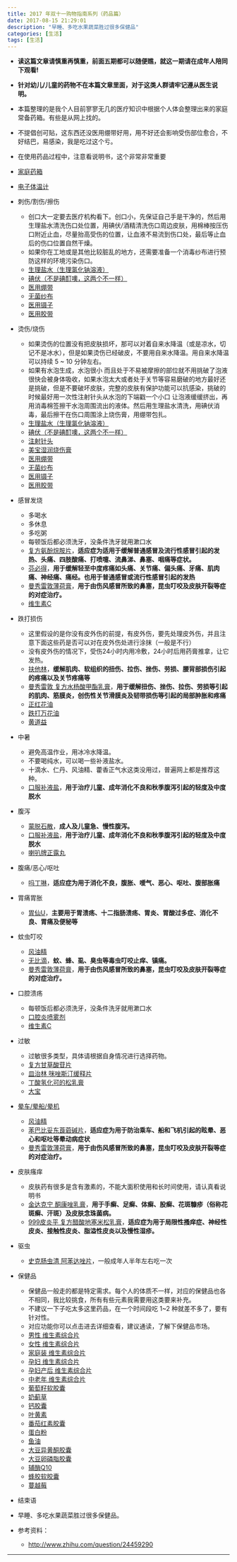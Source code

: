 ```yaml
---
title: 2017 年双十一购物指南系列（药品篇）
date: 2017-08-15 21:29:01
description: "早睡、多吃水果蔬菜胜过很多保健品"
categories: [生活]
tags: [生活]
---
```


 
- **读这篇文章请慎重再慎重，前面五期都可以随便瞧，就这一期请在成年人陪同下观看!**
- **针对幼儿/儿童的药物不在本篇文章里面，对于这类人群请牢记遵从医生说明。**
- 本篇整理的是我个人目前寥寥无几的医疗知识中根据个人体会整理出来的家庭常备药箱。有些是从网上找的。
- 不提倡创可贴，这东西还没医用绷带好用，用不好还会影响受伤部位愈合，不好结巴，易感染，我是吃过这个亏。
- 在使用药品过程中，注意看说明书，这个非常非常重要
 
- [家庭药箱](http://search.jd.com/Search?keyword=家庭药箱&enc=utf-8&cu=true&utm_source=ads.union.jd.com&utm_medium=tuiguang&utm_campaign=t_248690136_&utm_term=419f24fac4764bb4b249285884eb9c7e-p_276666007&abt=3)
- [电子体温计](http://search.jd.com/Search?keyword=电子体温计&enc=utf-8&cu=true&utm_source=ads.union.jd.com&utm_medium=tuiguang&utm_campaign=t_248690136_&utm_term=b0a011defae94de0a0f81e96a9654a16-p_276666007&abt=3)
- 刺伤/割伤/擦伤
    - 创口大一定要去医疗机构看下。创口小，先保证自己手是干净的，然后用生理盐水清洗伤口处位置，用碘伏/酒精清洗伤口周边皮肤，用棉棒按压伤口附近止血，尽量抬高受伤的位置，让血液不易流到伤口处，最后等止血后的伤口位置自然干燥。
    - 如果你在工地或是其他比较脏乱的地方，还需要准备一个消毒纱布进行预防这样的环境污染伤口。
    - [生理盐水（生理氯化钠溶液）](http://www.111.com.cn/search/search.action?keyWord=%25E7%2594%259F%25E7%2590%2586%25E6%25B0%25AF%25E5%258C%2596%25E9%2592%25A0%25E6%25BA%25B6%25E6%25B6%25B2)
    - [碘伏（不是碘酊噢，这两个不一样）](http://search.jd.com/Search?keyword=碘伏&enc=utf-8&cu=true&utm_source=ads.union.jd.com&utm_medium=tuiguang&utm_campaign=t_248690136_&utm_term=45fa1f1b448b451e98b424ce61742851-p_276666007&abt=3)
    - [医用绷带](http://search.jd.com/Search?keyword=医用绷带&enc=utf-8&cu=true&utm_source=ads.union.jd.com&utm_medium=tuiguang&utm_campaign=t_248690136_&utm_term=2759ec164c49482f80783ae433fa84db-p_276666007&abt=3)
    - [无菌纱布](http://search.jd.com/Search?keyword=无菌纱布&enc=utf-8&cu=true&utm_source=ads.union.jd.com&utm_medium=tuiguang&utm_campaign=t_248690136_&utm_term=7ad418bded154cc09e993983fdd67bac-p_276666007&abt=3)
    - [医用镊子](http://search.jd.com/Search?keyword=医用镊子&enc=utf-8&cu=true&utm_source=ads.union.jd.com&utm_medium=tuiguang&utm_campaign=t_248690136_&utm_term=298ed83c09784dd9a166c10875c4b198-p_276666007&abt=3)
    - [医用胶带](http://search.jd.com/Search?keyword=医用胶布&enc=utf-8&cu=true&utm_source=ads.union.jd.com&utm_medium=tuiguang&utm_campaign=t_248690136_&utm_term=dcd175ddb04e4bf78231aebaec4b0638-p_276666007&abt=3)
- 烫伤/烧伤
    - 如果烫伤的位置没有把皮肤损坏，那可以对着自来水降温（或是凉水，切记不是冰水），但是如果烫伤已经破皮，不要用自来水降温。用自来水降温可以持续 5 ~ 10 分钟左右。
    - 如果有水泡生成，水泡很小 而且处于不易被摩擦的部位就不用挑破了泡液很快会被身体吸收，如果水泡太大或者处于关节等容易磨破的地方最好还是挑破，但是不要破坏皮肤，完整的皮肤有保护功能可以抗感染，挑破的时候最好用一次性注射针头从水泡的下端戳一个小口 让泡液缓缓挤出，再用消毒棉签擦干水泡周围流出的液体。然后用生理盐水清洗，用碘伏消毒，最后擦干在伤口周围涂上烧伤膏，用绷带包扎。
    - [生理盐水（生理氯化钠溶液）](http://www.111.com.cn/search/search.action?keyWord=%25E7%2594%259F%25E7%2590%2586%25E6%25B0%25AF%25E5%258C%2596%25E9%2592%25A0%25E6%25BA%25B6%25E6%25B6%25B2)
    - [碘伏（不是碘酊噢，这两个不一样）](http://search.jd.com/Search?keyword=碘伏&enc=utf-8&cu=true&utm_source=ads.union.jd.com&utm_medium=tuiguang&utm_campaign=t_248690136_&utm_term=45fa1f1b448b451e98b424ce61742851-p_276666007&abt=3)
    - [注射针头](http://search.jd.com/Search?keyword=注射针头&enc=utf-8&cu=true&utm_source=ads.union.jd.com&utm_medium=tuiguang&utm_campaign=t_248690136_&utm_term=ed475761c7ff48948f646ab390162fcb-p_276666007&abt=3)
    - [美宝湿润烧伤膏](https://list.tmall.com/search_product.htm?q=%C3%C0%B1%A6%CA%AA%C8%F3%C9%D5%C9%CB%B8%E0&type=p&vmarket=&spm=a222y.22577.a2227oh.d100&from=yao..pc_1_searchbutton)
    - [医用绷带](http://search.jd.com/Search?keyword=医用绷带&enc=utf-8&cu=true&utm_source=ads.union.jd.com&utm_medium=tuiguang&utm_campaign=t_248690136_&utm_term=2759ec164c49482f80783ae433fa84db-p_276666007&abt=3)
    - [无菌纱布](http://search.jd.com/Search?keyword=无菌纱布&enc=utf-8&cu=true&utm_source=ads.union.jd.com&utm_medium=tuiguang&utm_campaign=t_248690136_&utm_term=7ad418bded154cc09e993983fdd67bac-p_276666007&abt=3)
    - [医用镊子](http://search.jd.com/Search?keyword=医用镊子&enc=utf-8&cu=true&utm_source=ads.union.jd.com&utm_medium=tuiguang&utm_campaign=t_248690136_&utm_term=298ed83c09784dd9a166c10875c4b198-p_276666007&abt=3)
    - [医用胶带](http://search.jd.com/Search?keyword=医用胶布&enc=utf-8&cu=true&utm_source=ads.union.jd.com&utm_medium=tuiguang&utm_campaign=t_248690136_&utm_term=dcd175ddb04e4bf78231aebaec4b0638-p_276666007&abt=3)
- 感冒发烧
    - 多喝水
    - 多休息
    - 多吃粥
    - 每顿饭后都必须洗牙，没条件洗牙就用漱口水
    - [复方氨酚烷胺片](http://search.jd.com/Search?keyword=复方氨酚烷胺片&enc=utf-8&cu=true&utm_source=ads.union.jd.com&utm_medium=tuiguang&utm_campaign=t_248690136_&utm_term=30c9f3ae4f9344bc80bf2ff563edc76c-p_276666007&abt=3)，**适应症为适用于缓解普通感冒及流行性感冒引起的发热、头痛、四肢酸痛、打喷嚏、流鼻涕、鼻塞、咽痛等症状。**
    - [芬必得](http://search.jd.com/Search?keyword=芬必得&enc=utf-8&cu=true&utm_source=ads.union.jd.com&utm_medium=tuiguang&utm_campaign=t_248690136_&utm_term=63985febabef4a81b971af8865a153c7-p_276666007&abt=3)，**用于缓解轻至中度疼痛如头痛、关节痛、偏头痛、牙痛、肌肉痛、神经痛、痛经。也用于普通感冒或流行性感冒引起的发热**
    - [曼秀雷敦薄荷膏](http://search.jd.com/Search?keyword=曼秀雷敦薄荷膏&enc=utf-8&cu=true&utm_source=ads.union.jd.com&utm_medium=tuiguang&utm_campaign=t_248690136_&utm_term=70d7289e099b496288e25fe43849dfad-p_276666007&abt=3)，**用于由伤风感冒所致的鼻塞，昆虫叮咬及皮肤开裂等症的对症治疗。**
    - [维生素C](http://search.jd.com/Search?keyword=维生素C&enc=utf-8&cu=true&utm_source=ads.union.jd.com&utm_medium=tuiguang&utm_campaign=t_248690136_&utm_term=7bcac73ed7d740bcb30f62b2511056ab-p_276666007&abt=3)
- 跌打损伤
    - 这里假设的是你没有皮外伤的前提，有皮外伤，要先处理皮外伤，并且注意下面这些药是否可以对在皮外伤处进行涂抹（一般是不行）
    - 没有皮外伤的情况下，受伤24小时内用冷敷，24小时后用药膏推拿，让它发热。
    - [扶他林](http://search.jd.com/Search?keyword=扶他林&enc=utf-8&cu=true&utm_source=ads.union.jd.com&utm_medium=tuiguang&utm_campaign=t_248690136_&utm_term=ddffefd96a4545818389cda5dc08d178-p_276666007&abt=3)，**缓解肌肉、软组织的扭伤、拉伤、挫伤、劳损、腰背部损伤引起的疼痛以及关节疼痛等**
    - [曼秀雷敦 复方水杨酸甲酯乳膏](http://search.jd.com/Search?keyword=曼秀雷敦%20复方水杨酸甲酯乳膏&enc=utf-8&cu=true&utm_source=ads.union.jd.com&utm_medium=tuiguang&utm_campaign=t_248690136_&utm_term=a0d980109c3b42beab6f4b54d143b14d-p_276666007&abt=3)，**用于缓解扭伤、挫伤、拉伤、劳损等引起的肌肉、筋膜炎，创伤性关节滑膜炎及韧带损伤等引起的局部肿胀和疼痛**
    - [正红花油](http://search.jd.com/Search?keyword=正红花油&enc=utf-8&cu=true&utm_source=ads.union.jd.com&utm_medium=tuiguang&utm_campaign=t_248690136_&utm_term=d7350f468b5e47f0aef295773d87c122-p_276666007&abt=3)
    - [跌打万花油](http://search.jd.com/Search?keyword=跌打万花油&enc=utf-8&cu=true&utm_source=ads.union.jd.com&utm_medium=tuiguang&utm_campaign=t_248690136_&utm_term=90c60dfe3fb74d269b365d3c65d93c01-p_276666007&abt=3)
	- [黄道益](http://search.jd.com/Search?keyword=黄道益&enc=utf-8&cu=true&utm_source=ads.union.jd.com&utm_medium=tuiguang&utm_campaign=t_248690136_&utm_term=6d8cebf5d65a475e86e76db2674b5c16-p_276666007&abt=3)
- 中暑
    - 避免高温作业，用冰冷水降温。
    - 不要喝纯水，可以喝一些补液盐水。
    - 十滴水、仁丹、风油精、藿香正气水这类没用过，普遍网上都是推荐这种。
    - [口服补液盐](http://search.jd.com/Search?keyword=口服补液盐&enc=utf-8&cu=true&utm_source=ads.union.jd.com&utm_medium=tuiguang&utm_campaign=t_248690136_&utm_term=21c29aa136444540a02a8f89777aeb6a-p_276666007&abt=3)，**用于治疗儿童、成年消化不良和秋季腹泻引起的轻度及中度脱水**
- 腹泻
    - [蒙脱石散](http://search.jd.com/Search?keyword=蒙脱石散&enc=utf-8&cu=true&utm_source=ads.union.jd.com&utm_medium=tuiguang&utm_campaign=t_248690136_&utm_term=e5dd4eabf5db41b8a67d56f695f844c4-p_276666007&abt=3)，**成人及儿童急、慢性腹泻。**
    - [口服补液盐](http://search.jd.com/Search?keyword=口服补液盐&enc=utf-8&cu=true&utm_source=ads.union.jd.com&utm_medium=tuiguang&utm_campaign=t_248690136_&utm_term=21c29aa136444540a02a8f89777aeb6a-p_276666007&abt=3)，**用于治疗儿童、成年消化不良和秋季腹泻引起的轻度及中度脱水**
	- [喇叭牌正露丸](http://search.jd.com/Search?keyword=喇叭牌正露丸&enc=utf-8&cu=true&utm_source=ads.union.jd.com&utm_medium=tuiguang&utm_campaign=t_248690136_&utm_term=be4dc6a768dc44179644aca8812990c7-p_276666007&abt=3)
- 腹痛/恶心/呕吐
    - [吗丁啉](http://search.jd.com/Search?keyword=吗丁啉&enc=utf-8&cu=true&utm_source=ads.union.jd.com&utm_medium=tuiguang&utm_campaign=t_248690136_&utm_term=91dc20de5e724e008dcf603a1757343a-p_276666007&abt=3)，**适应症为用于消化不良，腹胀、嗳气、恶心、呕吐、腹部胀痛**
- 胃痛胃胀
	- [胃仙U](http://search.jd.com/Search?keyword=胃仙U&enc=utf-8&cu=true&utm_source=ads.union.jd.com&utm_medium=tuiguang&utm_campaign=t_248690136_&utm_term=139f6116f296457b8f8672def4ca9c0f-p_276666007&abt=3)，**主要用于胃溃疡、十二指肠溃疡、胃炎、胃酸过多症、消化不良、胃痛及便秘等**
- 蚊虫叮咬
    - [风油精](http://search.jd.com/Search?keyword=风油精&enc=utf-8&cu=true&utm_source=ads.union.jd.com&utm_medium=tuiguang&utm_campaign=t_248690136_&utm_term=b5939c5ac9904d97a07bcf4c4a837ce3-p_276666007&abt=3)
    - [无比滴](http://search.jd.com/Search?keyword=无比滴&enc=utf-8&cu=true&utm_source=ads.union.jd.com&utm_medium=tuiguang&utm_campaign=t_248690136_&utm_term=48c6758a73a54b9cba1327ef24ab44f7-p_276666007&abt=3)，**蚊、蜂、虱、臭虫等毒虫叮咬止痒、镇痛。**
    - [曼秀雷敦薄荷膏](http://search.jd.com/Search?keyword=曼秀雷敦薄荷膏&enc=utf-8&cu=true&utm_source=ads.union.jd.com&utm_medium=tuiguang&utm_campaign=t_248690136_&utm_term=a531cf371b6849dab6932df1d25093a4-p_276666007&abt=3)，**用于由伤风感冒所致的鼻塞，昆虫叮咬及皮肤开裂等症的对症治疗。**
- 口腔溃疡
    - 每顿饭后都必须洗牙，没条件洗牙就用漱口水
    - [口腔炎喷雾剂](http://search.jd.com/Search?keyword=口腔炎喷雾剂&enc=utf-8&cu=true&utm_source=ads.union.jd.com&utm_medium=tuiguang&utm_campaign=t_248690136_&utm_term=2f1c7bd584b54df9844b358ab9ba12c4-p_276666007&abt=3)
    - [维生素C](http://search.jd.com/Search?keyword=维生素C&enc=utf-8&cu=true&utm_source=ads.union.jd.com&utm_medium=tuiguang&utm_campaign=t_248690136_&utm_term=cbab6c2e75674e86819d91542c8561c3-p_276666007&abt=3)
- 过敏
    - 过敏很多类型，具体请根据自身情况进行选择药物。
    - [复方甘草酸苷片](https://list.tmall.com/search_product.htm?q=复方甘草酸苷片&type=p&style=&cat=all&vmarket=)
    - [皿治林 咪唑斯汀缓释片](https://list.tmall.com/search_product.htm?q=%C3%F3%D6%CE%C1%D6&type=p&spm=a220m.1000858.a2227oh.d100&from=.list.pc_1_searchbutton)
    - [丁酸氢化可的松乳膏](http://search.jd.com/Search?keyword=丁酸氢化可的松乳膏&enc=utf-8&cu=true&utm_source=ads.union.jd.com&utm_medium=tuiguang&utm_campaign=t_248690136_&utm_term=94f6367229514b3ea8c5a43af21fde4d-p_276666007&abt=3)
    - [大宝](http://search.jd.com/Search?keyword=大宝&enc=utf-8&cu=true&utm_source=ads.union.jd.com&utm_medium=tuiguang&utm_campaign=t_248690136_&utm_term=fc9d605bd3d54deb8419ba7e1a3d4e1a-p_276666007&abt=3)
- [晕车/晕船/晕机]()
    - [风油精](http://search.jd.com/Search?keyword=风油精&enc=utf-8&cu=true&utm_source=ads.union.jd.com&utm_medium=tuiguang&utm_campaign=t_248690136_&utm_term=6bb225914b8e41e99580ad113751c387-p_276666007&abt=3)
    - [苯巴比妥东莨菪碱片](http://search.jd.com/Search?keyword=苯巴比妥东莨菪碱片&enc=utf-8&cu=true&utm_source=ads.union.jd.com&utm_medium=tuiguang&utm_campaign=t_248690136_&utm_term=ae0a3972ba3f4b8282d0c9f0f7f9965b-p_276666007&abt=3)，**适应症为用于防治乘车、船和飞机引起的眩晕、恶心和呕吐等晕动病症状**
    - [曼秀雷敦薄荷膏](http://search.jd.com/Search?keyword=曼秀雷敦薄荷膏&enc=utf-8&cu=true&utm_source=ads.union.jd.com&utm_medium=tuiguang&utm_campaign=t_248690136_&utm_term=b4ea498056f747268fa09b4b2743a0de-p_276666007&abt=3)，**用于由伤风感冒所致的鼻塞，昆虫叮咬及皮肤开裂等症的对症治疗。**
- 皮肤瘙痒
	- 皮肤药有很多是含有激素的，不能大面积使用和长时间使用，请认真看说明书
    - [金达克宁 酮康唑乳膏](http://search.jd.com/Search?keyword=金达克宁%20酮康唑乳膏&enc=utf-8&cu=true&utm_source=ads.union.jd.com&utm_medium=tuiguang&utm_campaign=t_248690136_&utm_term=9a567ed6b8024ce89684b98e27406510-p_276666007&abt=3)，**用于手癣、足癣、体癣、股癣、花斑糠疹（俗称花斑癣、汗斑）及皮肤念珠菌病。**
    - [999皮炎平 复方醋酸地塞米松乳膏](http://search.jd.com/Search?keyword=复方醋酸地塞米松乳膏&enc=utf-8&cu=true&utm_source=ads.union.jd.com&utm_medium=tuiguang&utm_campaign=t_248690136_&utm_term=dafc9d4b25894be99d8575b43fe62d6c-p_276666007&abt=3)，**适应症为用于局限性搔痒症、神经性皮炎、接触性皮炎、脂溢性皮炎以及慢性湿疹。**
- 驱虫
    - [史克肠虫清 阿苯达唑片](http://search.jd.com/Search?keyword=史克肠虫清&enc=utf-8&cu=true&utm_source=ads.union.jd.com&utm_medium=tuiguang&utm_campaign=t_248690136_&utm_term=51c0d1a6da3348e38ba52ae79b2055ea-p_276666007&abt=3)，一般成年人半年左右吃一次
- 保健品
    - 保健品一般走的都是特定需求。每个人的体质不一样，对应的保健品也各不相同，我比较挑食，所有有些元素我需要用这类要来补充。
    - 不建议一下子吃太多这里药品，在一个时间段吃 1~2 种就差不多了，要有针对性。
    - 对应功能你可以点击进去详细查看，建议通读，了解下保健品市场。
    - [男性 维生素综合片](http://m.kaola.com/product/37628.html?sharer=6vp2kCCDbqrKrA9ZR6hUaVGyFF%2FrlZ6SY9vAMey9OL8%3D&shareOs=iOS&shareTo=wx)
    - [女性 维生素综合片](http://m.kaola.com/product/37625.html?sharer=6vp2kCCDbqrKrA9ZR6hUaVGyFF%2FrlZ6SY9vAMey9OL8%3D&shareOs=iOS&shareTo=wx)
    - [家庭装 维生素综合片](http://m.kaola.com/product/4771.html?sharer=6vp2kCCDbqrKrA9ZR6hUaVGyFF%2FrlZ6SY9vAMey9OL8%3D&shareOs=iOS&shareTo=wx)
    - [孕妇 维生素综合片](http://m.kaola.com/product/1025370.html?sharer=6vp2kCCDbqrKrA9ZR6hUaVGyFF%2FrlZ6SY9vAMey9OL8%3D&shareOs=iOS&shareTo=wx)
    - [孕妇产后 维生素综合片](http://m.kaola.com/product/1219441.html?sharer=6vp2kCCDbqrKrA9ZR6hUaVGyFF%2FrlZ6SY9vAMey9OL8%3D&shareOs=iOS&shareTo=wx)
    - [中老年 维生素综合片](http://m.kaola.com/product/17627.html?sharer=6vp2kCCDbqrKrA9ZR6hUaVGyFF%2FrlZ6SY9vAMey9OL8%3D&shareOs=iOS&shareTo=wx)
    - [葡萄籽软胶囊](http://m.kaola.com/product/11932.html?sharer=6vp2kCCDbqrKrA9ZR6hUaVGyFF%2FrlZ6SY9vAMey9OL8%3D&shareOs=iOS&shareTo=wx)
    - [奶蓟草](http://m.kaola.com/product/10735.html?sharer=6vp2kCCDbqrKrA9ZR6hUaVGyFF%2FrlZ6SY9vAMey9OL8%3D&shareOs=iOS&shareTo=wx)
    - [钙胶囊](http://m.kaola.com/product/21602.html?sharer=6vp2kCCDbqrKrA9ZR6hUaVGyFF%2FrlZ6SY9vAMey9OL8%3D&shareOs=iOS&shareTo=wx)
    - [叶黄素](http://m.kaola.com/product/6763.html?sharer=6vp2kCCDbqrKrA9ZR6hUaVGyFF%2FrlZ6SY9vAMey9OL8%3D&shareOs=iOS&shareTo=wx)
    - [番茄红素胶囊](http://m.kaola.com/product/280262.html?sharer=6vp2kCCDbqrKrA9ZR6hUaVGyFF%2FrlZ6SY9vAMey9OL8%3D&shareOs=iOS&shareTo=wx)
    - [蛋白粉](http://m.kaola.com/product/1335120.html?sharer=6vp2kCCDbqrKrA9ZR6hUaVGyFF%2FrlZ6SY9vAMey9OL8%3D&shareOs=iOS&shareTo=wx)
    - [鱼油](http://m.kaola.com/product/4696.html?sharer=6vp2kCCDbqrKrA9ZR6hUaVGyFF%2FrlZ6SY9vAMey9OL8%3D&shareOs=iOS&shareTo=wx)
    - [大豆异黄酮胶囊](http://m.kaola.com/product/280827.html?sharer=6vp2kCCDbqrKrA9ZR6hUaVGyFF%2FrlZ6SY9vAMey9OL8%3D&shareOs=iOS&shareTo=wx)
    - [大豆卵磷脂胶囊](http://m.kaola.com/product/4753.html?sharer=6vp2kCCDbqrKrA9ZR6hUaVGyFF%2FrlZ6SY9vAMey9OL8%3D&shareOs=iOS&shareTo=wx)
    - [辅酶Q10](http://m.kaola.com/product/4754.html?sharer=6vp2kCCDbqrKrA9ZR6hUaVGyFF%2FrlZ6SY9vAMey9OL8%3D&shareOs=iOS&shareTo=wx)
    - [蜂胶软胶囊](http://m.kaola.com/product/6200.html?sharer=6vp2kCCDbqrKrA9ZR6hUaVGyFF%2FrlZ6SY9vAMey9OL8%3D&shareOs=iOS&shareTo=wx)
    - [蔓越莓](http://m.kaola.com/product/4815.html?sharer=6vp2kCCDbqrKrA9ZR6hUaVGyFF%2FrlZ6SY9vAMey9OL8%3D&shareOs=iOS&shareTo=wx)
 
 
- 结束语
 
- 早睡、多吃水果蔬菜胜过很多保健品。
 
- 参考资料：
    - <http://www.zhihu.com/question/24459290>




--------------------------------------------------

<script type="text/javascript">var jd_union_pid="669693165";var jd_union_euid="";</script><script type="text/javascript" src="//ads.union.jd.com/static/js/union.js"></script>

